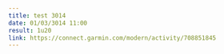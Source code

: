 ```yaml
---
title: test 3014
date: 01/03/3014 11:00
result: 1u20
link: https://connect.garmin.com/modern/activity/708851845
---
```

